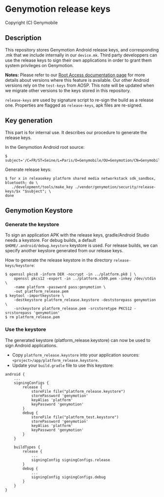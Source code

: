 # Genymotion release keys

Copyright (C) Genymobile

## Description

This repository stores Genymotion Android release keys, and corresponding .mk that we include internally in our `device.mk`. Third party developpers can use the release keys to sign their own applications in order to grant them system privileges on Genymotion. 

**Notes:** Please refer to our [Root Access documentation page](https://docs.genymotion.com/paas/10_Using_root_access/) for more details about versions where this feature is available. Our other Android versions rely on the `test-keys` from AOSP. This note will be updated when we migrate other versions to the keys stored in this repository.

`release-keys` are used by signature script to re-sign the build as a release one. Properties are flagged as `release-keys`, apk files are re-signed.

## Key generation

This part is for internal use. It describes our procedure to generate the release keys.

In the Genymotion Android root source: 

```
$ subject='/C=FR/ST=Seine/L=Paris/O=Genymobile/OU=Genymotion/CN=Genymobile/emailAddress=contact@genymotion.com'
```

Generate release keys: 

```
$ for x in releasekey platform shared media networkstack sdk_sandbox, bluetooth; do \
   ./development/tools/make_key ./vendor/genymotion/security/release-keys/$x "$subject"; \
done
```

## Genymotion Keystore

### Generate the keystore

To sign an application APK with the release keys, gradle/Android Studio needs a keystore.
For debug builds, a default `$HOME/.android/debug.keystore` keystore is used.
For release builds, we can specify another keystore generated from our release keys.

How to generate the release keystore in the directory `release-keys/keystore`: 

```
$ openssl pkcs8 -inform DER -nocrypt -in ../platform.pk8 | \
    openssl pkcs12 -export -in ../platform.x509.pem -inkey /dev/stdin \
    -name platform -password pass:genymotion \
    -out platform_release.pem
$ keytool -importkeystore \
    -destkeystore platform_release.keystore -deststorepass genymotion \
    -srckeystore platform_release.pem -srcstoretype PKCS12 -srcstorepass 'genymotion'
$ rm platform_release.pem
```

### Use the keystore

The generated keystore (platform_release.keystore) can now be used to sign Android applications.

* Copy `platform_release.keystore` into your application sources: `<project>/app/platform_release.keystore`.
* Update your `build.gradle` file to use this keystore: 

```
android {
    ...
    signingConfigs {
        release {
            storeFile file("platform_release.keystore")
            storePassword 'genymotion'
            keyAlias 'platform'
            keyPassword 'genymotion'
        }
        debug {
            storeFile file("platform_test.keystore")
            storePassword 'genymotion'
            keyAlias 'platform'
            keyPassword 'genymotion'
        }
    }
    
    buildTypes {
        release {
            ...
            signingConfig signingConfigs.release
        }
        debug {
            ...
            signingConfig signingConfigs.debug
        }
    }
}
```
